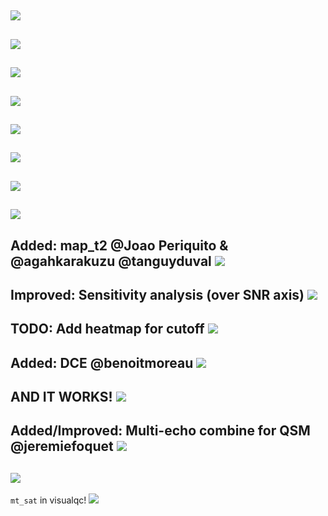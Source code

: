 ![](assets/img/slide1.png)
---
![](assets/img/slide2.png)
---
![](assets/img/slide3.png)
---
![](assets/img/slide4.png)
---
![](assets/img/slide5.png)
---
![](assets/img/slide6.png)
---
![](assets/img/slide7.png)
---
![](assets/img/thanks.png)
---
Added: map_t2 @Joao Periquito & @agahkarakuzu @tanguyduval
![](assets/img/slide8.png)
---
Improved: Sensitivity analysis (over SNR axis)
![](assets/img/slide9.png)
---
TODO: Add heatmap for cutoff
![](assets/img/slide10.png)
---
Added: DCE @benoitmoreau 
![](assets/img/slide11.png)
---
AND IT WORKS! 
![](assets/img/benoit3.png)
---
Added/Improved: Multi-echo combine for QSM @jeremiefoquet
![](assets/img/jeremie_2.png)
---
![](assets/img/jeremie_1.png)
---
`mt_sat` in visualqc!
![](assets/img/visualqc.png)